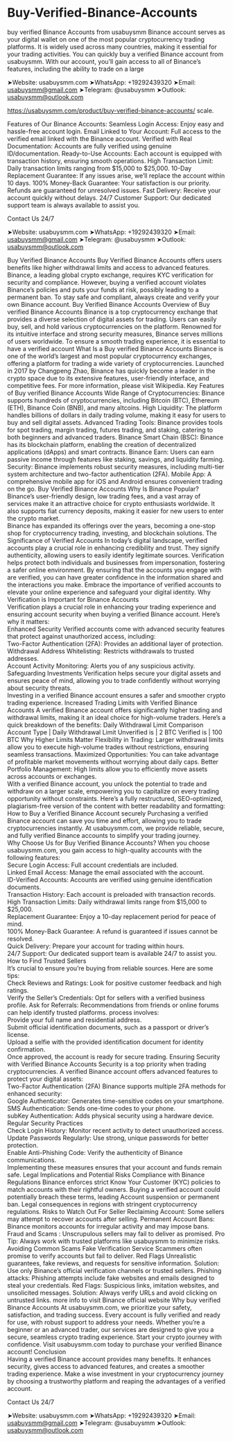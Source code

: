 # Buy-Verified-Binance-Accounts
buy verified Binance Accounts from usabuysmm Binance account serves as your digital wallet on one of the most popular cryptocurrency trading platforms. It is widely used across many countries, making it essential for your trading activities. You can quickly buy a verified Binance account from usabuysmm. With our account, you’ll gain access to all of Binance’s features, including the ability to trade on a large 

➤Website: usabuysmm.com
➤WhatsApp: +19292439320
➤Email: usabuysmm@gmail.com
➤Telegram: @usabuysmm
➤Outlook: usabuysmm@outlook.com

https://usabuysmm.com/product/buy-verified-binance-accounts/
scale. 


Features of Our Binance Accounts:
Seamless Login Access: Enjoy easy and hassle-free account login.
Email Linked to Your Account: Full access to the verified email linked with the Binance account.
Verified with Real Documentation: Accounts are fully verified using genuine ID/documentation.
Ready-to-Use Accounts: Each account is equipped with transaction history, ensuring smooth operations.
High Transaction Limit: Daily transaction limits ranging from $15,000 to $25,000.
10-Day Replacement Guarantee: If any issues arise, we’ll replace the account within 10 days.
100% Money-Back Guarantee: Your satisfaction is our priority. Refunds are guaranteed for unresolved issues.
Fast Delivery: Receive your account quickly without delays.
24/7 Customer Support: Our dedicated support team is always available to assist you.


Contact Us 24/7


➤Website: usabuysmm.com
➤WhatsApp: +19292439320
➤Email: usabuysmm@gmail.com
➤Telegram: @usabuysmm
➤Outlook: usabuysmm@outlook.com


Buy Verified Binance Accounts 
Buy Verified Binance Accounts offers users benefits like higher withdrawal limits and access to advanced features. Binance, a leading global crypto exchange, requires KYC verification for security and compliance. However, buying a verified account violates Binance’s policies and puts your funds at risk, possibly leading to a permanent ban. To stay safe and compliant, always create and verify your own Binance account.
Buy Verified Binance Accounts
Overview of  Buy verified Binance Accounts
 Binance is a top cryptocurrency exchange that provides a diverse selection of digital assets for trading. Users can easily buy, sell, and hold various cryptocurrencies on the platform. Renowned for its intuitive interface and strong security measures, Binance serves millions of users worldwide. To ensure a smooth trading experience, it is essential to have a verified account 
What Is a Buy verified Binance Accounts
 Binance is one of the world’s largest and most popular cryptocurrency exchanges, offering a platform for trading a wide variety of cryptocurrencies. Launched in 2017 by Changpeng Zhao, Binance has quickly become a leader in the crypto space due to its extensive features, user-friendly interface, and competitive fees.
For more information, please visit Wikipedia.
 Key Features of Buy verified Binance Accounts
Wide Range of Cryptocurrencies: Binance supports hundreds of cryptocurrencies, including Bitcoin (BTC), Ethereum (ETH), Binance Coin (BNB), and many altcoins.
High Liquidity: The platform handles billions of dollars in daily trading volume, making it easy for users to buy and sell digital assets. 
Advanced Trading Tools: Binance provides tools for spot trading, margin trading, futures trading, and staking, catering to both beginners and advanced traders. 
Binance Smart Chain (BSC): Binance has its blockchain platform, enabling the creation of decentralized applications (dApps) and smart contracts. 
Binance Earn: Users can earn passive income through features like staking, savings, and liquidity farming. 
Security: Binance implements robust security measures, including multi-tier system architecture and two-factor authentication (2FA). 
Mobile App: A comprehensive mobile app for iOS and Android ensures convenient trading on the go. 
Buy Verified Binance Accounts
Why Is Binance Popular?   
 Binance’s user-friendly design, low trading fees, and a vast array of services make it an attractive choice for crypto enthusiasts worldwide. 
 It also supports fiat currency deposits, making it easier for new users to enter the crypto market.   
 Binance has expanded its offerings over the years, becoming a one-stop shop for cryptocurrency trading, investing, and blockchain solutions. 
 The Significance of Verified Accounts
In today’s digital landscape, verified accounts play a crucial role in enhancing credibility and trust. They signify authenticity, allowing users to easily identify legitimate sources. Verification helps protect both individuals and businesses from impersonation, fostering a safer online environment. By ensuring that the accounts you engage with are verified, you can have greater confidence in the information shared and the interactions you make. Embrace the importance of verified accounts to elevate your online experience and safeguard your digital identity. 
 Why Verification is Important for Binance Accounts  
 Verification plays a crucial role in enhancing your trading experience and ensuring account security when buying a verified Binance account. Here’s why it matters:   
Enhanced Security
Verified accounts come with advanced security features that protect against unauthorized access, including:  
Two-Factor Authentication (2FA): Provides an additional layer of protection.    
Withdrawal Address Whitelisting: Restricts withdrawals to trusted addresses.   
Account Activity Monitoring: Alerts you of any suspicious activity.  
Safeguarding Investments
Verification helps secure your digital assets and ensures peace of mind, allowing you to trade confidently without worrying about security threats.   
 Investing in a verified Binance account ensures a safer and smoother crypto trading experience.
Increased Trading Limits with Verified Binance Accounts 
 A verified Binance account offers significantly higher trading and withdrawal limits, making it an ideal choice for high-volume traders.
Here’s a quick breakdown of the benefits: 
Daily Withdrawal Limit Comparison 
Account Type | Daily Withdrawal Limit 
Unverified   is     | 2 BTC 
Verified       is    | 100 BTC 
Why Higher Limits Matter
Flexibility in Trading: Larger withdrawal limits allow you to execute high-volume trades without restrictions, ensuring seamless transactions.
Maximized Opportunities: You can take advantage of profitable market movements without worrying about daily caps.
Better Portfolio Management: High limits allow you to efficiently move assets across accounts or exchanges.  
With a verified Binance account, you unlock the potential to trade and withdraw on a larger scale, empowering you to capitalize on every trading opportunity without constraints.
Here’s a fully restructured, SEO-optimized, plagiarism-free version of the content with better readability and formatting:   
How to Buy a Verified Binance Account securely Purchasing a verified Binance account can save you time and effort, allowing you to trade cryptocurrencies instantly. At usabuysmm.com, we provide reliable, secure, and fully verified Binance accounts to simplify your trading journey.   
 Why Choose Us for Buy Verified Binance Accounts? 
 When you choose usabuysmm.com, you gain access to high-quality accounts with the following features:   
Secure Login Access: Full account credentials are included.   
 Linked Email Access: Manage the email associated with the account.   
ID-Verified Accounts: Accounts are verified using genuine identification documents.   
Transaction History: Each account is preloaded with transaction records.   
High Transaction Limits: Daily withdrawal limits range from $15,000 to $25,000.   
Replacement Guarantee: Enjoy a 10-day replacement period for peace of mind.   
100% Money-Back Guarantee: A refund is guaranteed if issues cannot be resolved.  
Quick Delivery: Prepare your account for trading within hours.   
24/7 Support: Our dedicated support team is available 24/7 to assist you. 
 How to Find Trusted Sellers   
 It’s crucial to ensure you’re buying from reliable sources. Here are some tips:    
Check Reviews and Ratings: Look for positive customer feedback and high ratings.  
Verify the Seller’s Credentials: Opt for sellers with a verified business profile.
Ask for Referrals: Recommendations from friends or online forums can help identify trusted platforms.
process involves:   
Provide your full name and residential address.  
Submit official identification documents, such as a passport or driver’s license.  
Upload a selfie with the provided identification document for identity confirmation.  
 Once approved, the account is ready for secure trading. Ensuring Security with Verified Binance Accounts
Security is a top priority when trading cryptocurrencies. A verified Binance account offers advanced features to protect your digital assets:    
Two-Factor Authentication (2FA) Binance supports multiple 2FA methods for enhanced security:   
Google Authenticator: Generates time-sensitive codes on your smartphone.   
SMS Authentication: Sends one-time codes to your phone.   
subKey Authentication: Adds physical security using a hardware device.
Regular Security Practices  
Check Login History: Monitor recent activity to detect unauthorized access.   
Update Passwords Regularly: Use strong, unique passwords for better protection.   
Enable Anti-Phishing Code: Verify the authenticity of Binance communications.   
Implementing these measures ensures that your account and funds remain safe. Legal Implications and Potential Risks Compliance with Binance Regulations Binance enforces strict Know Your Customer (KYC) policies to match accounts with their rightful owners. Buying a verified account could potentially breach these terms, leading 
Account suspension or permanent ban. Legal consequences in regions with stringent cryptocurrency regulations. Risks to Watch Out For
Seller Reclaiming Account: Some sellers may attempt to recover accounts after selling. 
Permanent Account Bans: Binance monitors accounts for irregular activity and may impose bans.
Fraud and Scams : Unscrupulous sellers may fail to deliver as promised. 
Pro Tip: Always work with trusted platforms like usabuysmm to minimize risks.
Avoiding Common Scams
Fake Verification Service Scammers often promise to verify accounts but fail to deliver. Red Flags Unrealistic guarantees, fake reviews, and requests for sensitive information.
Solution: Use only Binance’s official verification channels or trusted sellers.
Phishing attacks: Phishing attempts include fake websites and emails designed to steal your credentials.
Red Flags: Suspicious links, imitation websites, and unsolicited messages.
Solution: Always verify URLs and avoid clicking on untrusted links.
more info to visit Binance official website
Why buy verified Binance Accounts
At usabuysmm.com, we prioritize your safety, satisfaction, and trading success. Every account is fully verified and ready for use, with robust support to address your needs. Whether you’re a beginner or an advanced trader, our services are designed to give you a secure, seamless crypto trading experience. Start your crypto journey with confidence. Visit usabuysmm.com today to purchase your verified Binance account! 
Conclusion   
Having a verified Binance account provides many benefits. It enhances security, gives access to advanced features, and creates a smoother trading experience. Make a wise investment in your cryptocurrency journey by choosing a trustworthy platform and reaping the advantages of a verified account. 




Contact Us 24/7


➤Website: usabuysmm.com
➤WhatsApp: +19292439320
➤Email: usabuysmm@gmail.com
➤Telegram: @usabuysmm
➤Outlook: usabuysmm@outlook.com


